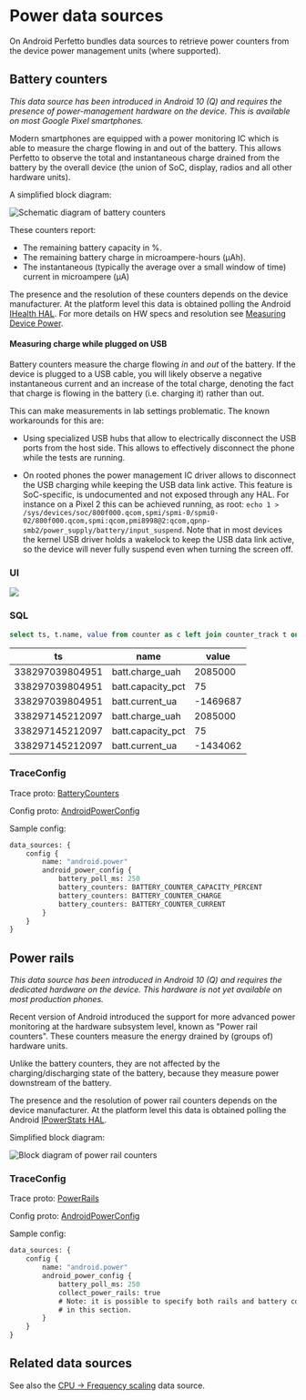 # Power data sources

On Android Perfetto bundles data sources to retrieve power
counters from the device power management units (where supported).

## Battery counters

_This data source has been introduced in Android 10 (Q) and requires the
presence of power-management hardware on the device. This is available on 
most Google Pixel smartphones._

Modern smartphones are equipped with a power monitoring IC which is able to
measure the charge flowing in and out of the battery. This allows Perfetto to
observe the total and instantaneous charge drained from the battery by the
overall device (the union of SoC, display, radios and all other hardware
units).

A simplified block diagram:

![](/docs/images/battery-counters.png "Schematic diagram of battery counters")

These counters report:

* The remaining battery capacity in %.
* The remaining battery charge in microampere-hours (µAh).
* The instantaneous (typically the average over a small window of time) current
  in microampere (µA)

The presence and the resolution of these counters depends on the device
manufacturer. At the platform level this data is obtained polling the
Android [IHealth HAL][health-hal].
For more details on HW specs and resolution see
[Measuring Device Power](https://source.android.com/devices/tech/power/device).

[health-hal]: https://cs.android.com/android/platform/superproject/+/master:hardware/interfaces/health/2.0/IHealth.hal?q=IHealth

#### Measuring charge while plugged on USB

Battery counters measure the charge flowing *in* and *out* of
the battery. If the device is plugged to a USB cable, you will likely observe
a negative instantaneous current and an increase of the total charge, denoting
the fact that charge is flowing in the battery (i.e. charging it) rather
than out.

This can make measurements in lab settings problematic. The known workarounds
for this are:

* Using specialized USB hubs that allow to electrically disconnect the USB ports
  from the host side. This allows to effectively disconnect the phone while the
  tests are running.

* On rooted phones the power management IC driver allows to disconnect the USB
  charging while keeping the USB data link active. This feature is
  SoC-specific, is undocumented and not exposed through any HAL.
  For instance on a Pixel 2 this can be achieved running, as root:
  `echo 1 > /sys/devices/soc/800f000.qcom,spmi/spmi-0/spmi0-02/800f000.qcom,spmi:qcom,pmi8998@2:qcom,qpnp-smb2/power_supply/battery/input_suspend`.
  Note that in most devices the kernel USB driver holds a wakelock to keep the
  USB data link active, so the device will never fully suspend even when turning
  the screen off.

### UI

![](/docs/images/battery-counters-ui.png)

### SQL

```sql
select ts, t.name, value from counter as c left join counter_track t on c.track_id = t.id
```

ts | name | value
---|------|------
338297039804951 | batt.charge_uah | 2085000
338297039804951 | batt.capacity_pct | 75
338297039804951 | batt.current_ua | -1469687
338297145212097 | batt.charge_uah | 2085000
338297145212097 | batt.capacity_pct | 75
338297145212097 | batt.current_ua | -1434062

### TraceConfig

Trace proto:
[BatteryCounters](/docs/reference/trace-packet-proto.autogen#BatteryCounters)

Config proto:
[AndroidPowerConfig](/docs/reference/trace-config-proto.autogen#AndroidPowerConfig)

Sample config:

```protobuf
data_sources: {
    config {
        name: "android.power"
        android_power_config {
            battery_poll_ms: 250
            battery_counters: BATTERY_COUNTER_CAPACITY_PERCENT
            battery_counters: BATTERY_COUNTER_CHARGE
            battery_counters: BATTERY_COUNTER_CURRENT
        }
    }
}
```

## Power rails

_This data source has been introduced in Android 10 (Q) and requires the
dedicated hardware on the device. This hardware is not yet available on
most production phones._

Recent version of Android introduced the support for more advanced power
monitoring at the hardware subsystem level, known as "Power rail counters".
These counters measure the energy drained by (groups of) hardware units.

Unlike the battery counters, they are not affected by the charging/discharging
state of the battery, because they measure power downstream of the battery.

The presence and the resolution of power rail counters depends on the device
manufacturer. At the platform level this data is obtained polling the
Android [IPowerStats HAL][power-hal].

[power-hal]: https://cs.android.com/android/platform/superproject/+/master:hardware/interfaces/power/stats/1.0/IPowerStats.hal

Simplified block diagram:

![](/docs/images/power-rails.png "Block diagram of power rail counters")

### TraceConfig

Trace proto:
[PowerRails](/docs/reference/trace-packet-proto.autogen#PowerRails)

Config proto:
[AndroidPowerConfig](/docs/reference/trace-config-proto.autogen#AndroidPowerConfig)

Sample config:

```protobuf
data_sources: {
    config {
        name: "android.power"
        android_power_config {
            battery_poll_ms: 250
            collect_power_rails: true
            # Note: it is possible to specify both rails and battery counters
            # in this section.
        }
    }
}
```

## Related data sources

See also the [CPU -> Frequency scaling](cpu-freq.md) data source.
